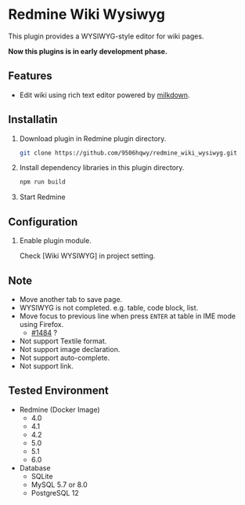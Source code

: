 # Redmine Wiki Wysiwyg

This plugin provides a WYSIWYG-style editor for wiki pages.

**Now this plugins is in early development phase.**

## Features

- Edit wiki using rich text editor powered by [milkdown](https://milkdown.dev/).

## Installatin

1. Download plugin in Redmine plugin directory.
   ```sh
   git clone https://github.com/9506hqwy/redmine_wiki_wysiwyg.git
   ```
2. Install dependency libraries in this plugin directory.
   ```sh
   npm run build
   ```
3. Start Redmine

## Configuration

1. Enable plugin module.

   Check [Wiki WYSIWYG] in project setting.

## Note

* Move another tab to save page.
* WYSIWYG is not completed. e.g. table, code block, list.
* Move focus to previous line when press `ENTER` at table in IME mode using Firefox.
  * [#1484](https://github.com/ProseMirror/prosemirror/issues/1484) ?
* Not support Textile format.
* Not support image declaration.
* Not support auto-complete.
* Not support link.

## Tested Environment

* Redmine (Docker Image)
  * 4.0
  * 4.1
  * 4.2
  * 5.0
  * 5.1
  * 6.0
* Database
  * SQLite
  * MySQL 5.7 or 8.0
  * PostgreSQL 12
